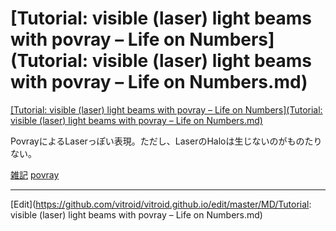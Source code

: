 # [Tutorial: visible (laser) light beams with povray – Life on Numbers](Tutorial: visible (laser) light beams with povray – Life on Numbers.md)



[[Tutorial: visible (laser) light beams with povray – Life on Numbers](Tutorial: visible (laser) light beams with povray – Life on Numbers.md)](https://guido.vonrudorff.de/2013/tutorial-visible-laser-light-beams-with-povray/)

PovrayによるLaserっぽい表現。ただし、LaserのHaloは生じないのがものたりない。



[雑記](雑記.md) [povray](povray.md) 




----
[Edit](https://github.com/vitroid/vitroid.github.io/edit/master/MD/Tutorial: visible (laser) light beams with povray – Life on Numbers.md)
